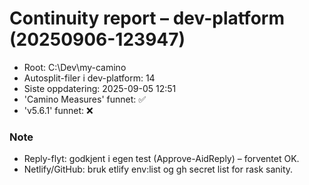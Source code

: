 # Continuity report – dev-platform (20250906-123947)

* Root: C:\Dev\my-camino
* Autosplit-filer i dev-platform: 14
* Siste oppdatering: 2025-09-05 12:51
* 'Camino Measures' funnet: ✅
* 'v5.6.1' funnet: ❌

### Note
- Reply-flyt: godkjent i egen test (Approve-AidReply) – forventet OK.
- Netlify/GitHub: bruk 
etlify env:list og gh secret list for rask sanity.
